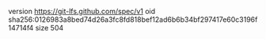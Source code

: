version https://git-lfs.github.com/spec/v1
oid sha256:0126983a8bed74d26a3fc8fd818bef12ad6b6b34bf297417e60c3196f14714f4
size 504
